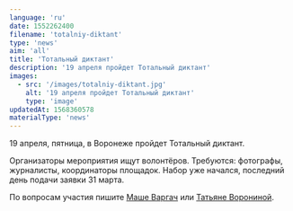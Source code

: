 ```yaml
---
language: 'ru'
date: 1552262400
filename: 'totalniy-diktant'
type: 'news'
aim: 'all'
title: 'Тотальный диктант'
description: '19 апреля пройдет Тотальный диктант'
images:
  - src: '/images/totalniy-diktant.jpg'
    alt: '19 апреля пройдет Тотальный диктант'
    type: 'image'
updatedAt: 1568360578
materialType: 'news'
---
```

19 апреля, пятница, в Воронеже пройдет Тотальный диктант.

Организаторы мероприятия ищут волонтёров. Требуются: фотографы, журналисты, координаторы площадок. Набор уже начался, последний день подачи заявки 31 марта.

По вопросам участия пишите [Маше Варгач](https://vk.com/someone_who_loves_number_9) или [Татьяне Ворониной](https://vk.com/id303314161).

